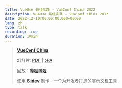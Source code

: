 ```yaml
---
title: VueUse 最佳实践 - VueConf China 2022
description: VueUse 最佳实践 - VueConf China 2022
date: 2022-12-10T00:00:00.000+00:00
lang: zh
type: talk
recording: true
duration: 10min
---
```


> [**VueConf China**](https://vue.w3ctech.com/)
>
> 幻灯片: [PDF](https://antfu.me/talks/2022-12-10) | [SPA](https://talks.antfu.me/2022/vueuse-best-practice/)
>
> 回放：[哔哩哔哩](https://www.bilibili.com/video/BV1bM411U7wq)
>
> 使用 <Slidev class="inline"/> [**Slidev**](https://github.com/slidevjs/slidev) 制作 - 一个为开发者打造的演示文档工具

